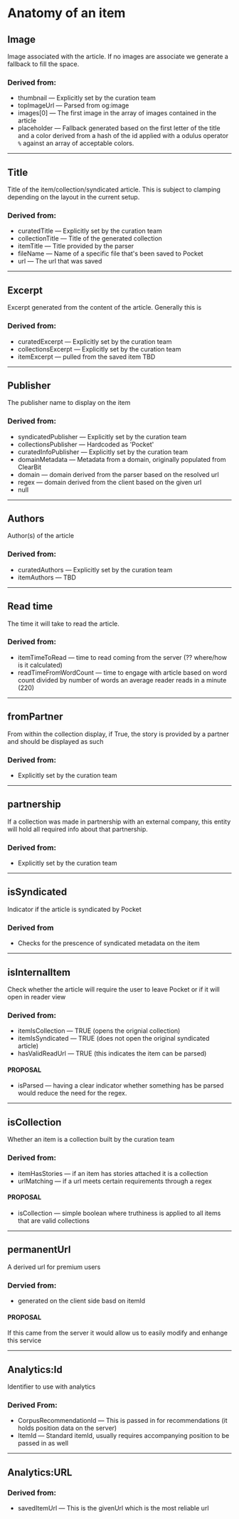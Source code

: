 # Anatomy of an item

## Image 
Image associated with the article.  If no images are associate we generate a fallback to fill the space.

### Derived from:
- thumbnail — Explicitly set by the curation team
- topImageUrl — Parsed from og:image
- images[0] — The first image in the array of images contained in the article
- placeholder — Fallback generated based on the first letter of the title and a color derived from a hash of the id applied with a odulus operator `%`  against an array of acceptable colors.

---

## Title
Title of the item/collection/syndicated article.  This is subject to clamping depending on the layout in the current setup.

### Derived from:
- curatedTitle — Explicitly set by the curation team
- collectionTitle — Title of the generated collection
- itemTitle — Title provided by the parser
- fileName — Name of a specific file that's been saved to Pocket
- url — The url that was saved

---

## Excerpt
Excerpt generated from the content of the article. Generally this is 

### Derived from:
- curatedExcerpt — Explicitly set by the curation team
- collectionsExcerpt — Explicitly set by the curation team
- itemExcerpt — pulled from the saved item TBD

---

## Publisher
The publisher name to display on the item

### Derived from:
- syndicatedPublisher — Explicitly set by the curation team
- collectionsPublisher — Hardcoded as 'Pocket'
- curatedInfoPublisher — Explicitly set by the curation team
- domainMetadata — Metadata from a domain, originally populated from ClearBit
- domain — domain derived from the parser based on the resolved url
- regex — domain derived from the client based on the given url
- null

---

## Authors
Author(s) of the article

### Derived from:
- curatedAuthors — Explicitly set by the curation team
- itemAuthors —  TBD

---

## Read time
The time it will take to read the article.

### Derived from:
- itemTimeToRead — time to read coming from the server (?? where/how is it calculated)
- readTimeFromWordCount — time to engage with article based on word count divided by number of words an average reader reads in a minute (220) 

---

## fromPartner
From within the collection display, if True, the story is provided by a partner and should be displayed as such

### Derived from:
- Explicitly set by the curation team

---

## partnership
If a collection was made in partnership with an external company, this entity will hold all required info about that partnership.

### Derived from:
- Explicitly set by the curation team

---

## isSyndicated
Indicator if the article is syndicated by Pocket

### Derived from
- Checks for the prescence of syndicated metadata on the item

---

## isInternalItem
Check whether the article will require the user to leave Pocket or if it will open in reader view

### Derived from:
- itemIsCollection — TRUE (opens the orignial collection)
- itemIsSyndicated — TRUE (does not open the original syndicated article)
- hasValidReadUrl — TRUE (this indicates the item can be parsed)

#### PROPOSAL
- isParsed — having a clear indicator whether something has be parsed would reduce the need for the regex.

---

## isCollection
Whether an item is a collection built by the curation team

### Derived from:
- itemHasStories — if an item has stories attached it is a collection
- urlMatching — if a url meets certain requirements through a regex

#### PROPOSAL
- isCollection — simple boolean where truthiness is applied to all items that are valid collections


---
## permanentUrl
A derived url for premium users 

### Dervied from: 
- generated on the client side basd on itemId

#### PROPOSAL
If this came from the server it would allow us to easily modify and enhange this service

---
## Analytics:Id
Identifier to use with analytics

### Derived From:
- CorpusRecommendationId — This is passed in for recommendations (it holds position data on the server)
- ItemId — Standard itemId, usually requires accompanying position to be passed in as well

---
## Analytics:URL

### Derived from:
- savedItemUrl — This is the givenUrl which is the most reliable url